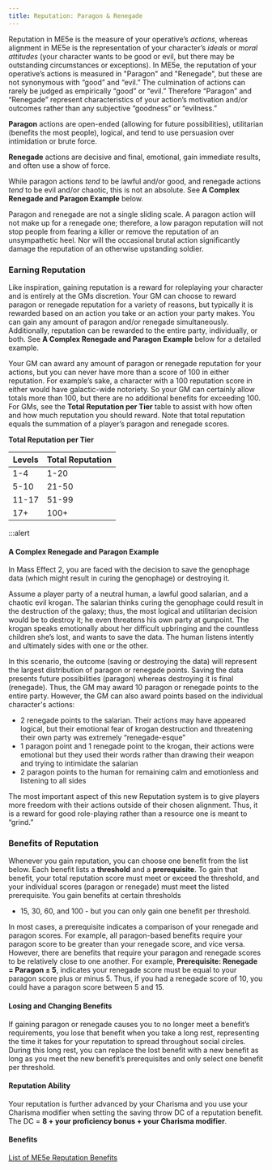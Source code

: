 ```yaml
---
title: Reputation: Paragon & Renegade
---
```

Reputation in ME5e is the measure of your operative’s _actions_, whereas alignment in ME5e is the
representation of your character’s _ideals_ or _moral attitudes_ (your character wants to be good or evil,
but there may be outstanding circumstances or exceptions). In ME5e, the reputation of your
operative’s actions is measured in "Paragon" and "Renegade", but these are not synonymous
with “good” and “evil.” The culmination of actions can rarely be judged as
empirically “good” or “evil.” Therefore “Paragon” and “Renegade” represent
characteristics of your action’s motivation and/or outcomes rather than any subjective “goodness” or “evilness.”

__Paragon__ actions are open-ended (allowing for future possibilities), utilitarian (benefits the most people),
logical, and tend to use persuasion over intimidation or brute force.

__Renegade__ actions are decisive and final, emotional, gain immediate results, and often use a show of force.

While paragon actions _tend_ to be lawful and/or good, and renegade actions _tend_ to be evil and/or chaotic, this
is not an absolute. See __A Complex Renegade and Paragon Example__ below.

Paragon and renegade are not a single sliding scale. A paragon action will not make up for a renegade one;
therefore, a low paragon reputation will not stop people from fearing a killer or remove the reputation
of an unsympathetic heel. Nor will the occasional brutal action significantly damage the reputation of an
otherwise upstanding soldier.

### Earning Reputation

Like inspiration, gaining reputation is a reward for roleplaying your character and is entirely at the GMs discretion.
Your GM can choose to reward paragon or renegade reputation for a variety of reasons, but typically it is
rewarded based on an action you take or an action your party makes. You can gain any amount
of paragon and/or renegade simultaneously. Additionally, reputation can be rewarded
to the entire party, individually, or both. See __A Complex Renegade and Paragon Example__ below for a detailed example.

Your GM can award any amount of paragon or renegade reputation for your actions, but you can never have more than
a score of 100 in either reputation. For example’s sake, a character with a 100 reputation score in either would have
galactic-wide notoriety. So your GM can certainly allow totals more than 100, but there are no additional
benefits for exceeding 100. For GMs, see the __Total Reputation per Tier__ table to assist with how often and
how much reputation you should reward. Note that total reputation equals the summation of a player’s paragon and
renegade scores.

__Total Reputation per Tier__

Levels|Total Reputation
---|---
1-4|1-20
5-10|21-50
11-17|51-99
17+|100+

:::alert
#### A Complex Renegade and Paragon Example
In Mass Effect 2, you are faced with the decision to save the genophage data (which might result in curing the genophage)
or destroying it.

Assume a player party of a neutral human, a lawful good salarian, and a chaotic evil krogan. The salarian thinks curing
the genophage could result in the destruction of the galaxy; thus, the most logical and utilitarian decision would be to
destroy it; he even threatens his own party at gunpoint. The krogan speaks emotionally about her difficult upbringing
and the countless children she’s lost, and wants to save the data. The human listens intently and ultimately
sides with one or the other.

In this scenario, the outcome (saving or destroying the data) will represent the largest distribution of paragon or
renegade points. Saving the data presents future possibilities (paragon) whereas destroying it is final (renegade).
Thus, the GM may award 10 paragon or renegade points to the entire party. However, the GM can also award points
based on the individual character's actions:
- 2 renegade points to the salarian. Their actions may have appeared logical, but their emotional fear of krogan
destruction and threatening their own party was extremely “renegade-esque”
- 1 paragon point and 1 renegade point to the krogan, their actions were emotional but they used their words rather
than drawing their weapon and trying to intimidate the salarian
- 2 paragon points to the human for remaining calm and emotionless and listening to all sides

The most important aspect of this new Reputation system is to give players more freedom with their actions
outside of their chosen alignment. Thus, it is a reward for good role-playing rather than a
resource one is meant to “grind.”

### Benefits of Reputation

Whenever you gain reputation, you can choose one benefit from the list below. Each benefit lists a __threshold__ and a
__prerequisite__. To gain that benefit, your total reputation score must meet or exceed the threshold, and your
individual scores (paragon or renegade) must meet the listed prerequisite. You gain benefits at certain thresholds
- 15, 30, 60, and 100 - but you can only gain one benefit per threshold.

In most cases, a prerequisite indicates a comparison of your renegade and paragon scores. For example,
all paragon-based benefits require your paragon score to be greater than your renegade score, and vice versa.
However, there are benefits that require your paragon and renegade scores to be relatively close to one another.
For example, __Prerequisite: Renegade = Paragon ± 5__, indicates your renegade score must be equal to your paragon
score plus or minus 5. Thus, if you had a renegade score of 10, you could have a paragon score between 5 and 15.

#### Losing and Changing Benefits
If gaining paragon or renegade causes you to no longer meet a benefit’s requirements, you lose that benefit
when you take a long rest, representing the time it takes for your reputation to spread throughout social circles.
During this long rest, you can replace the lost benefit with a new benefit as long as you meet the new benefit’s
prerequisites and only select one benefit per threshold.

#### Reputation Ability
Your reputation is further advanced by your Charisma and you use your Charisma modifier when setting the saving throw
DC of a reputation benefit. The DC = __8 + your proficiency bonus + your Charisma modifier__.

#### Benefits

[List of ME5e Reputation Benefits](/benefits)


